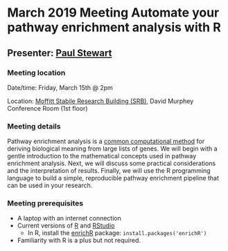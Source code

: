 # March 2019 Meeting Automate your pathway enrichment analysis with R
## Presenter: [Paul Stewart](mailto:paul.stewart@moffitt.org)
### Meeting location
Date/time: Friday, March 15th @ 2pm

Location: [Moffitt Stabile Research Building (SRB)](https://goo.gl/maps/o6j3rtTuxCB2), David Murphey Conference Room (1st floor)

### Meeting details
Pathway enrichment analysis is a [common computational method](https://journals.plos.org/ploscompbiol/article?id=10.1371/journal.pcbi.1002375) for deriving biological meaning from large lists of genes. We will begin with a gentle introduction to the mathematical concepts used in pathway enrichment analysis. Next, we will discuss some practical considerations and the interpretation of results. Finally, we will use the R programming language to build a simple, reproducible pathway enrichment pipeline that can be used in your research.

### Meeting prerequisites
* A laptop with an internet connection
* Current versions of [R](https://cloud.r-project.org/) and [RStudio](https://www.rstudio.com/products/rstudio/download/)
    * In R, install the [enrichR](https://cran.r-project.org/web/packages/enrichR/vignettes/enrichR.html) package: `install.packages('enrichR')`
* Familiarity with R is a plus but not required.
